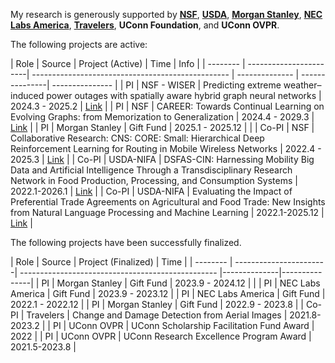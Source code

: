 My research is generously supported by [**NSF**](https://www.nsf.gov/), [**USDA**](https://www.usda.gov/), [**Morgan Stanley**](https://www.morganstanley.com/), [**NEC Labs America**](https://www.nec-labs.com/), [**Travelers**](https://www.travelers.com/), **UConn Foundation**, and **UConn OVPR**.

The following projects are active:

| Role   | Source            | Project (Active)  | Time         | Info  |
| -------- | -----------------------| ------------------------------------------------- | -------------- | ---------------| --------------- |
| PI | NSF - WISER | Predicting extreme weather–induced power outages with spatially aware hybrid graph neural networks | 2024.3 - 2025.2 | [Link](https://today.uconn.edu/2025/02/wiser-awarded-eight-uconn-projects-to-advance-weather-innovation-and-energy-resilience/) |
| PI | NSF | CAREER: Towards Continual Learning on Evolving Graphs: from Memorization to Generalization | 2024.4 - 2029.3 | [Link](https://www.nsf.gov/awardsearch/showAward?AWD_ID=2338878&HistoricalAwards=false) |
| PI | Morgan Stanley | Gift Fund | 2025.1 - 2025.12 | |
| Co-PI | NSF | Collaborative Research: CNS: CORE: Small: Hierarchical Deep Reinforcement Learning for Routing in Mobile Wireless Networks | 2022.4 - 2025.3 | [Link](https://www.nsf.gov/awardsearch/showAward?AWD_ID=2154191) |
| Co-PI | USDA-NIFA | DSFAS-CIN: Harnessing Mobility Big Data and Artificial Intelligence Through a Transdisciplinary Research Network in Food Production, Processing, and Consumption Systems | 2022.1-2026.1 | [Link](https://portal.nifa.usda.gov/web/crisprojectpages/1028264-dsfas-cin-harnessing-mobility-big-data-and-artificial-intelligence-through-a-transdisciplinary-research-network-in-food-production-processing-and-consumption-systems.html) |
| Co-PI | USDA-NIFA | Evaluating the Impact of Preferential Trade Agreements on Agricultural and Food Trade: New Insights from Natural Language Processing and Machine Learning | 2022.1-2025.12 | [Link](https://portal.nifa.usda.gov/web/crisprojectpages/1028020-evaluating-the-impact-of-preferential-trade-agreements-on-agricultural-and-food-trade-new-insights-from-natural-language-processing-and-machine-learning.html) |

The following projects have been successfully finalized.

| Role   | Source            | Project (Finalized)  | Time         |
| -------- | -----------------------| ------------------------------------------------- |--------------|---------------|
| PI | Morgan Stanley | Gift Fund | 2023.9 - 2024.12 | |
| PI | NEC Labs America | Gift Fund | 2023.9 - 2023.12 |
| PI | NEC Labs America | Gift Fund | 2022.1 - 2022.12 |
| PI | Morgan Stanley | Gift Fund | 2022.9 - 2023.8 |
| Co-PI | Travelers | Change and Damage Detection from Aerial Images | 2021.8-2023.2 |
| PI | UConn OVPR | UConn Scholarship Facilitation Fund Award | 2022 |
| PI | UConn OVPR | UConn Research Excellence Program Award | 2021.5-2023.8 |
